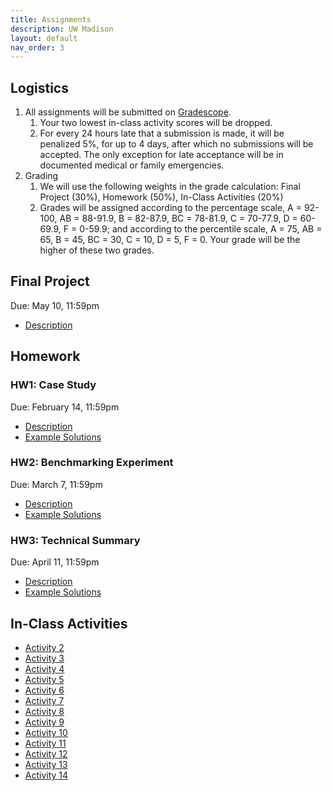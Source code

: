 ```yaml
---
title: Assignments
description: UW Madison
layout: default
nav_order: 3
---
```


## Logistics

1. All assignments will be submitted on [Gradescope](https://www.gradescope.com/courses/479037). 
    1. Your two lowest in-class activity scores will be dropped.
    1. For every 24 hours late that a submission is made, it will be penalized
    5%, for up to 4 days, after which no submissions will be accepted. The only
    exception for late acceptance will be in documented medical or family
    emergencies.
1. Grading
    1. We will use the following weights in the grade calculation: Final Project (30%), Homework (50%), In-Class Activities (20%)
    1. Grades will be assigned according to the percentage scale, A = 92-100, AB = 88-91.9, B = 82-87.9, BC = 78-81.9, C = 70-77.9, D = 60-69.9, F = 0-59.9; and according to the percentile scale, A = 75, AB = 65, B = 45, BC = 30, C = 10, D = 5, F = 0. Your grade will be the higher of these two grades.

## Final Project
Due: May 10, 11:59pm
* [Description]()

## Homework

### HW1: Case Study
Due: February 14, 11:59pm
* [Description]()
* [Example Solutions]()

### HW2: Benchmarking Experiment
Due: March 7, 11:59pm
* [Description]()
* [Example Solutions]()

### HW3: Technical Summary
Due: April 11, 11:59pm
* [Description]()
* [Example Solutions]()

## In-Class Activities

* [Activity 2]()
* [Activity 3]()
* [Activity 4]()
* [Activity 5]()
* [Activity 6]()
* [Activity 7]()
* [Activity 8]()
* [Activity 9]()
* [Activity 10]()
* [Activity 11]()
* [Activity 12]()
* [Activity 13]()
* [Activity 14]()